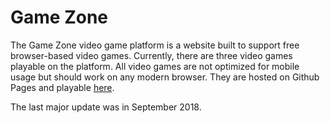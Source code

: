 # Game Zone

The Game Zone video game platform is a website built to support free browser-based video games. Currently, there are three video games playable on the platform. All video games are not optimized for mobile usage but should work on any modern browser. They are hosted on Github Pages and playable [here](https://shane-lester99.github.io/Game-Zone/).

The last major update was in September 2018.
